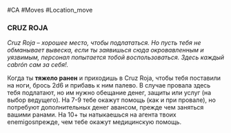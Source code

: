 #CA #Moves #Location_move

### CRUZ ROJA
*Cruz Roja – хорошее место, чтобы подлататься. Но пусть тебя не обманывает вывеска, если ты заявишься сюда окровавленным и уязвимым, персонал попытается тобой воспользоваться. Здесь каждый cabrón сам за себя!.*

Когда ты **тяжело ранен** и приходишь в Cruz Roja, чтобы тебя поставили на ноги, брось 2d6 и прибавь к ним палево. В случае провала здесь тебя подлатают, но им нужно обещание денег, защиты или услуг (на выбор ведущего). На 7-9 тебе окажут помощь (как и при провале), но потребуют дополнительных денег авансом, прежде чем заняться вашими ранами. На 10+ ты натыкаешься на агента твоих enemigosпрежде, чем тебе окажут медицинскую помощь.